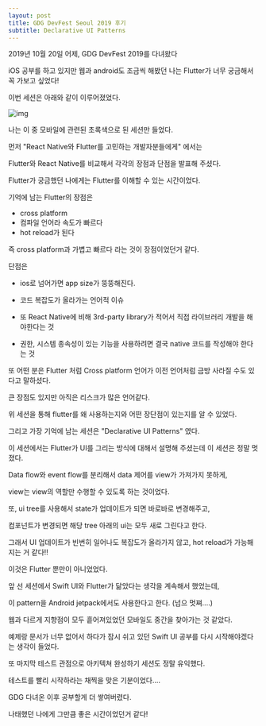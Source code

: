 ```yaml
---
layout: post
title: GDG DevFest Seoul 2019 후기
subtitle: Declarative UI Patterns
---
```




2019년 10월 20일 어제, GDG DevFest 2019를 다녀왔다

iOS 공부를 하고 있지만 웹과 android도 조금씩 해봤던 나는 Flutter가 너무 궁금해서 꼭 가보고 싶었다!

이번 세션은 아래와 같이 이루어졌었다.



![img](https://cf.festa.io/img/2019-10-15/75347e81-df17-4731-9ed7-d980e515e988.png)



나는 이 중 모바일에 관련된 초록색으로 된 세션만 들었다.



먼저 "React Native와 Flutter를 고민하는 개발자분들에게" 에서는 

Flutter와 React Native를 비교해서 각각의 장점과 단점을 발표해 주셨다. 

Flutter가 궁금했던 나에게는 Flutter를 이해할 수 있는 시간이었다.



기억에 남는 Flutter의 장점은 

- cross platform 
- 컴파일 언어라 속도가 빠르다
-  hot reload가 된다 



즉 cross platform과 가볍고 빠르다 라는 것이 장점이었던거 같다. 



단점은 

- ios로 넘어가면 app size가 뚱뚱해진다.
-  코드 복잡도가 올라가는 언어적 이슈
- 또 React Native에 비해 3rd-party library가 적어서 직접 라이브러리 개발을 해야한다는 것

- 권한, 시스템 종속성이 있는 기능을 사용하려면 결국 native 코드를 작성해야 한다는 것



또 어떤 분은 Flutter 처럼 Cross platform 언어가 이전 언어처럼 금방 사라질 수도 있다고 말하셨다.

큰 장점도 있지만 아직은 리스크가 많은 언어같다. 



위 세션을 통해 flutter를 왜 사용하는지와 어떤 장단점이 있는지를 알 수 있었다. 



그리고 가장 기억에 남는 세션은 "Declarative UI Patterns" 였다. 

이 세션에서는 Flutter가 UI를 그리는 방식에 대해서 설명해 주셨는데 이 세션은 정말 멋졌다.

Data flow와 event flow를 분리해서 data 제어를 view가 가져가지 못하게,

view는 view의 역할만 수행할 수 있도록 하는 것이었다.

또, ui tree를 사용해서 state가 업데이트가 되면 바로바로 변경해주고,

컴포넌트가 변경되면 해당 tree 아래의 ui는 모두 새로 그린다고 한다.

그래서 UI 업데이트가 빈번히 일어나도 복잡도가 올라가지 않고,  hot reload가 가능해지는 거 같다!!



이것은 Flutter 뿐만이 아니었었다.

앞 선 세션에서 Swift UI와 Flutter가 닮았다는 생각을 계속해서 했었는데,

이 pattern을 Android jetpack에서도 사용한다고 한다. (넘으 멋쪄....)



웹과 다르게 지향점이 모두 흩어져있었던 모바일도 중간을 찾아가는 것 같았다.

예제랑 문서가 너무 없어서 하다가 잠시 쉬고 있던 Swift UI 공부를 다시 시작해야겠다는 생각이 들었다.



또 마지막 테스트 관점으로 아키텍쳐 완성하기 세션도 정말 유익했다.

테스트를 빨리 시작하라는 채찍을 맞은 기분이었다....



GDG 다녀온 이후 공부할게 더 쌓여버렸다.

나태했던 나에게 그만큼 좋은 시간이었던거 같다!

